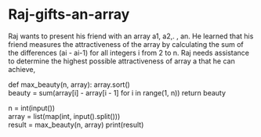 # Raj-gifts-an-array
Raj wants to present his friend with an array a1, a2,. , an. He learned that his friend measures the attractiveness of the array by calculating the sum of the differences (ai - ai-1) for all integers i from 2 to n.  Raj needs assistance to determine the highest possible attractiveness of array a that he can achieve,

def max_beauty(n, array):
    array.sort()  
    beauty = sum(array[i] - array[i - 1] for i in range(1, n))
    return beauty


n = int(input())  
array = list(map(int, input().split()))  
result = max_beauty(n, array)
print(result)
